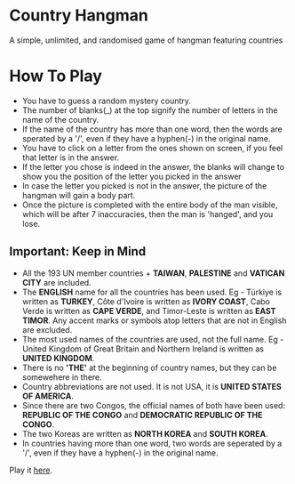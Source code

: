<h1>Country Hangman</h1>
A simple, unlimited, and randomised game of hangman featuring countries
 <h1>How To Play</h1>
        <ul>
            <li>You have to guess a random mystery country.</li>
            <li>The number of blanks(_) at the top signify the number of letters in the name of the country.</li>
            <li>If the name of the country has more than one word, then the words are sperated by a '/', even if they have a hyphen(-) in the original name.</li>
            <li>You have to click on a letter from the ones shown on screen, if you feel that letter is in the answer.</li>
            <li>If the letter you chose is indeed in the answer, the blanks will change to show you the position of the letter you picked in the answer</li>
            <li>In case the letter you picked is not in the answer, the picture of the hangman will gain a body part.</li>
            <li>Once the picture is completed with the entire body of the man visible, which will be after 7 inaccuracies, then the man is 'hanged', and you lose.</li>
        </ul>
        <h2>Important: Keep in Mind</h2>
        <ul>
            <li>All the 193 UN member countries + <b>TAIWAN</b>, <b>PALESTINE</b> and <b>VATICAN CITY</b> are included.</li>
            <li>The <b>ENGLISH</b> name for all the countries has been used. Eg - Türkiye is written as <b>TURKEY</b>, Côte d'Ivoire is written as <b>IVORY COAST</b>, Cabo Verde is written as <b>CAPE VERDE</b>, and Timor-Leste is written as <b>EAST TIMOR</b>. Any accent marks or symbols atop letters that are not in English are excluded.</li>
            <li>The most used names of the countries are used, not the full name. Eg - United Kingdom of Great Britain and Northern Ireland is written as <b>UNITED KINGDOM</b>. </li>
            <li>There is no <b>'THE'</b> at the beginning of country names, but they can be somewehere in there.</li>
            <li>Country abbreviations are not used. It is not USA, it is <b>UNITED STATES OF AMERICA</b>. </li>
            <li>Since there are two Congos, the official names of both have been used: <b>REPUBLIC OF THE CONGO</b> and <b>DEMOCRATIC REPUBLIC OF THE CONGO</b>.</li>
            <li>The two Koreas are written as <b>NORTH KOREA</b> and <b>SOUTH KOREA</b>.</li>
            <li>In countries having more than one word, two words are seperated by a '/', even if they have a hyphen(-) in the original name.</li>
        </ul>
<p>Play it <a href="https://opinedel.github.io/countryhangman/">here</a>.</p>
